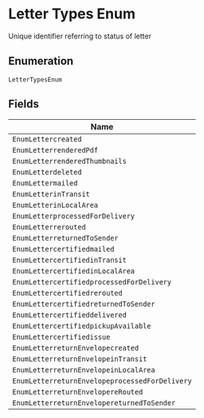 
# Letter Types Enum

Unique identifier referring to status of letter

## Enumeration

`LetterTypesEnum`

## Fields

| Name |
|  --- |
| `EnumLettercreated` |
| `EnumLetterrenderedPdf` |
| `EnumLetterrenderedThumbnails` |
| `EnumLetterdeleted` |
| `EnumLettermailed` |
| `EnumLetterinTransit` |
| `EnumLetterinLocalArea` |
| `EnumLetterprocessedForDelivery` |
| `EnumLetterrerouted` |
| `EnumLetterreturnedToSender` |
| `EnumLettercertifiedmailed` |
| `EnumLettercertifiedinTransit` |
| `EnumLettercertifiedinLocalArea` |
| `EnumLettercertifiedprocessedForDelivery` |
| `EnumLettercertifiedrerouted` |
| `EnumLettercertifiedreturnedToSender` |
| `EnumLettercertifieddelivered` |
| `EnumLettercertifiedpickupAvailable` |
| `EnumLettercertifiedissue` |
| `EnumLetterreturnEnvelopecreated` |
| `EnumLetterreturnEnvelopeinTransit` |
| `EnumLetterreturnEnvelopeinLocalArea` |
| `EnumLetterreturnEnvelopeprocessedForDelivery` |
| `EnumLetterreturnEnvelopereRouted` |
| `EnumLetterreturnEnvelopereturnedToSender` |

